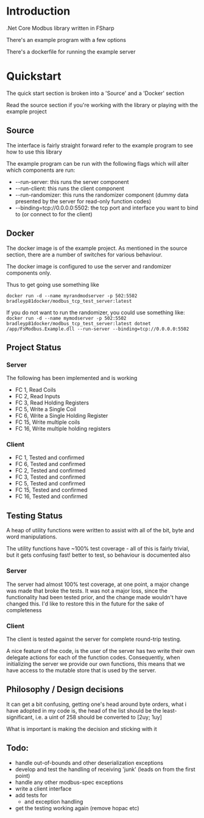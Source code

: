 # Introduction
.Net Core Modbus library written in FSharp

There's an example program with a few options

There's a dockerfile for running the example server

# Quickstart
The quick start section is broken into a 'Source' and a 'Docker' section

Read the source section if you're working with the library or playing with the example project

## Source
The interface is fairly straight forward refer to the example program to see how to use this library

The example program can be run with the following flags which will alter which components are run:
- --run-server: this runs the server component
- --run-client: this runs the client component
- --run-randomizer: this runs the randomizer component (dummy data presented by the server for read-only function codes)
- --binding=tcp://0.0.0.0:5502: the tcp port and interface you want to bind to (or connect to for the client)

## Docker 
The docker image is of the example project. As mentioned in the source section, there are a number of switches for various behaviour.

The docker image is configured to use the server and randomizer components only.

Thus to get going use something like

`
docker run -d --name myrandmodserver -p 502:5502 bradleyp81docker/modbus_tcp_test_server:latest
`

If you do not want to run the randomizer, you could use something like:
`
docker run -d --name mymodserver -p 502:5502 bradleyp81docker/modbus_tcp_test_server:latest dotnet /app/FsModbus.Example.dll --run-server --binding=tcp://0.0.0.0:5502
`

## Project Status
### Server
The following has been implemented and is working
- FC 1, Read Coils 
- FC 2, Read Inputs
- FC 3, Read Holding Registers 
- FC 5, Write a Single Coil
- FC 6, Write a Single Holding Register 
- FC 15, Write multiple coils
- FC 16, Write multiple holding registers 

### Client
- FC 1, Tested and confirmed 
- FC 6, Tested and confirmed
- FC 2, Tested and confirmed
- FC 3, Tested and confirmed
- FC 5, Tested and confirmed
- FC 15, Tested and confirmed
- FC 16, Tested and confirmed 


## Testing Status
A heap of utility functions were written to assist with all of the bit,
byte and word manipulations. 

The utility functions have ~100% test coverage - all of this is fairly
trivial, but it gets confusing fast! better to test, so behaviour is
documented also

### Server
The server had almost 100% test coverage, at one point, a major change was made that broke the tests.
It was not a major loss, since the functionality had been tested prior, and the change made wouldn't have changed this.
I'd like to restore this in the future for the sake of completeness

### Client
The client is tested against the server for complete round-trip testing.

A nice feature of the code, is the user of the server has two write their own delegate actions for each of the function codes. Consequently, when initializing the server we provide our own functions, this means that we have access to the mutable store that is used by the server.

## Philosophy / Design decisions
It can get a bit confusing, getting one's head around byte orders,
what i have adopted in my code is, the head of the list should be the
least-significant, i.e. a uint of 258 should be converted to [2uy; 1uy]

What is important is making the decision and sticking with it

## Todo:
- handle out-of-bounds and other deserialization exceptions
- develop and test the handling of receiving 'junk' (leads on from the first point)
- handle any other modbus-spec exceptions
- write a client interface
- add tests for
  - and exception handling
- get the testing working again (remove hopac etc)
